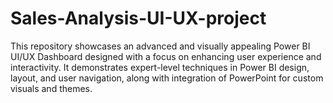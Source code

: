 # Sales-Analysis-UI-UX-project
This repository showcases an advanced and visually appealing Power BI UI/UX Dashboard designed with a focus on enhancing user experience and interactivity. It demonstrates expert-level techniques in Power BI design, layout, and user navigation, along with integration of PowerPoint for custom visuals and themes.
